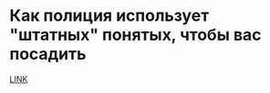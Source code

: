 # Как полиция использует "штатных" понятых, чтобы вас посадить



[LINK](https://varlamov.ru/4192622.html)